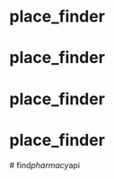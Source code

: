 # place_finder
# place_finder
# place_finder
# place_finder
#   f i n d _ p h a r m a c y _ a p i  
 